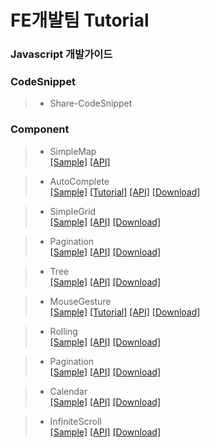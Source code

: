 # FE개발팀 Tutorial

### Javascript 개발가이드
>  

### CodeSnippet
> - Share-CodeSnippet

### Component
> - SimpleMap  <br>   [[Sample]](http://fe.nhnent.com:8080/jenkins/job/Component-SimpleMap/ws/tutorial/default.html)
[[API]](http://fe.nhnent.com:8080/jenkins/job/Component-SimpleMap/ws/doc/index.html)

> - AutoComplete <br> [[Sample]](https://github.nhnent.com/pages/FE/Component-AutoComplete/sample/default.html)
[[Tutorial]](https://github.nhnent.com/FE/Component-AutoComplete/wiki/Component-AutoComplete) [[API]](https://github.nhnent.com/pages/FE/Component-AutoComplete/)
 [[Download]](https://github.nhnent.com/pages/FE/Component-AutoComplete/dist/)

> - SimpleGrid <br>  [[Sample]](https://github.nhnent.com/pages/FE/Component-SimpleGrid/sample/)
[[API]](https://github.nhnent.com/pages/FE/Component-SimpleGrid/)  [[Download]](https://github.nhnent.com/pages/FE/Component-SimpleGrid/dist)

> - Pagination <br>  [[Sample]](https://github.nhnent.com/pages/FE/Component-Pagination/sample/)
[[API]](https://github.nhnent.com/pages/FE/Component-Pagination/)  [[Download]](https://github.nhnent.com/FE/Component-Pagination/tree/dist)

> - Tree       <br>  [[Sample]](https://github.nhnent.com/pages/FE/Component-Tree/sample/) [[API]](https://github.nhnent.com/pages/FE/Component-Tree/)  [[Download]](https://github.nhnent.com/FE/Component-Tree/tree/dist)

> - MouseGesture <br>   [[Sample]](http://github.nhnent.com/pages/FE/Component-MouseGesture/sample/index.html)
[[Tutorial]](https://github.nhnent.com/FE/Component-MouseGesture/wiki) [[API]](http://github.nhnent.com/pages/FE/Component-MouseGesture/)  [[Download]](https://github.nhnent.com/pages/FE/Component-MouseGesture/dist/)

> - Rolling <br> [[Sample]](https://github.nhnent.com/pages/FE/Component-Rolling/sample/)
[[API]](https://github.nhnent.com/pages/FE/Component-Rolling/)  [[Download]](https://github.nhnent.com/FE/Component-Rolling/tree/dist)

> - Pagination <br> [[Sample]](https://github.nhnent.com/pages/FE/Component-Pagination/sample/)
[[API]](https://github.nhnent.com/pages/FE/Component-Pagination/)  [[Download]](https://github.nhnent.com/FE/Component-Pagination/tree/dist)

> - Calendar <br> [[Sample]](https://github.nhnent.com/pages/FE/Component-Calendar/sample/)
[[API]](https://github.nhnent.com/pages/FE/Component-Calendar/)  [[Download]](https://github.nhnent.com/FE/Component-Calendar/tree/dist)

> - InfiniteScroll  <br>[[Sample]](https://github.nhnent.com/pages/FE/Component-InfiniteScroll/sample/)
[[API]](https://github.nhnent.com/pages/FE/Component-InfiniteScroll/)  [[Download]](https://github.nhnent.com/pages/FE/Component-InfiniteScroll/dist)
